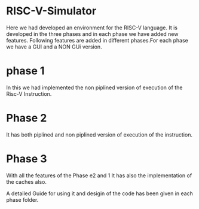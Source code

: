 # RISC-V-Simulator

Here we had developed an environment for the  RISC-V language. It is developed in the three phases and in each phase we have added new features. Following features are added in different phases.For each phase we have a GUI and a NON GUi version. 

# phase 1 

In this we had implemented the non piplined version of execution of the Risc-V Instruction. 

# Phase 2 

It has both piplined and non piplined version of execution of the instruction. 

# Phase 3 

With all the features of the Phase e2 and 1 It has also the implementation of the caches also. 


A detailed Guide for using it and desigin of the code has been given in each phase folder.
